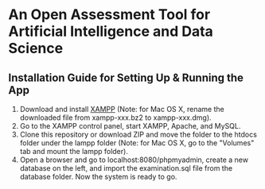 # An Open Assessment Tool for Artificial Intelligence and Data Science

## Installation Guide for Setting Up & Running the App

1. Download and install [XAMPP](https://www.apachefriends.org/index.html) (Note: for Mac OS X, rename the downloaded file from xampp-xxx.bz2 to xampp-xxx.dmg).
2. Go to the XAMPP control panel, start XAMPP, Apache, and MySQL.
3. Clone this repository or download ZIP and move the folder to the htdocs folder under the lampp folder (Note: for Mac OS X, go to the "Volumes" tab and mount the lampp folder).
4. Open a browser and go to localhost:8080/phpmyadmin, create a new database on the left, and import the examination.sql file from the database folder. Now the system is ready to go.
